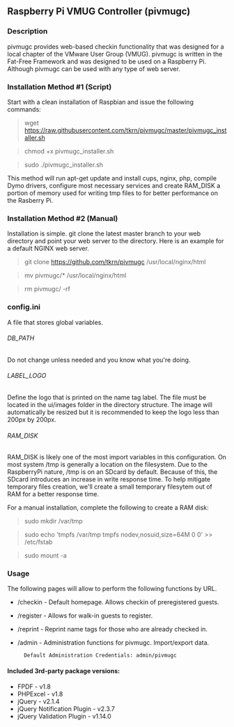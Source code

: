 ## Raspberry Pi VMUG Controller (pivmugc)

### Description
pivmugc provides web-based checkin functionality that was designed for a local
chapter of the VMware User Group (VMUG). pivmugc is written in the Fat-Free
Framework and was designed to be used on a Raspberry Pi. Although pivmugc can
be used with any type of web server.  

### Installation Method #1 (Script)
Start with a clean installation of Raspbian and issue the following commands:

> wget https://raw.githubusercontent.com/tkrn/pivmugc/master/pivmugc_installer.sh

> chmod +x pivmugc_installer.sh

> sudo ./pivmugc_installer.sh

This method will run apt-get update and install cups, nginx, php, compile Dymo drivers, configure most necessary services and create RAM_DISK a portion of memory used for writing tmp files to for better performance on the Rasberry Pi.

### Installation Method #2 (Manual)
Installation is simple. git clone the latest master branch to your web directory and point your web server to the directory. Here is an example for a default NGINX web server.

> git clone https://github.com/tkrn/pivmugc /usr/local/nginx/html

> mv pivmugc/* /usr/local/nginx/html

> rm pivmugc/ -rf

### config.ini
A file that stores global variables.

###### DB_PATH
Do not change unless needed and you know what you're doing.

###### LABEL_LOGO
Define the logo that is printed on the name tag label. The file must be located
in the ui/images folder in the directory structure. The image will automatically
be resized but it is recommended to keep the logo less than 200px by 200px.

###### RAM_DISK
RAM_DISK is likely one of the most import variables in this configuration. On
most system /tmp is generally a location on the filesystem. Due to the
RaspberryPi nature, /tmp is on an SDcard by default. Because of this, the SDcard
introduces an increase in write response time. To help mitigate temporary files
creation, we'll create a small temporary filesytem out of RAM for a better
response time.

For a manual installation, complete the following to create a RAM disk:

> sudo mkdir /var/tmp

> sudo echo 'tmpfs /var/tmp tmpfs nodev,nosuid,size=64M 0 0' >> /etc/fstab

> sudo mount -a

### Usage
The following pages will allow to perform the following functions by URL.

* /checkin - Default homepage. Allows checkin of preregistered guests.
* /register - Allows for walk-in guests to register.
* /reprint - Reprint name tags for those who are already checked in.
* /admin - Administration functions for pivmugc. Import/export data.

        Default Administration Credentials: admin/pivmugc

#### Included 3rd-party package versions:

* FPDF - v1.8
* PHPExcel - v1.8
* jQuery - v2.1.4
* jQuery Notification Plugin - v2.3.7
* jQuery Validation Plugin - v1.14.0
